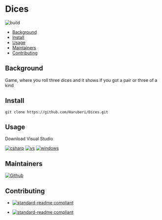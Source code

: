 # Dices

![build](https://img.shields.io/badge/build-passing-green)

- [Background](#background)
- [Install](#install)
- [Usage](#usage)
- [Maintainers](#maintainers)
- [Contributing](#contributing)

## Background

Game, where you roll three dices and it shows if you got a pair or three of a kind

## Install

```
git clone https://github.com/Haruberi/Dices.git
```

## Usage

Download Visual Studio

[![csharp](https://img.shields.io/badge/--239120?logo=csharp&logoColor=000)](https://docs.microsoft.com/en-us/dotnet/csharp/)
[![vs](https://img.shields.io/badge/--5C2D91?logo=visualstudio&logoColor=000)](https://visualstudio.microsoft.com/)
[![windows](https://img.shields.io/badge/--0078D6?logo=windows&logoColor=000)](https://www.microsoft.com/sv-se/windows)

## Maintainers

[![Github](https://badgen.net/badge/icon/Anna%20Hallberg?icon=github&label)](https://github.com/haruberi)

## Contributing

* [![standard-readme compliant](https://img.shields.io/badge/standard_readme-HERE-green.svg?style=flat-square)](https://github.com/RichardLitt/standard-readme)

* [![standard-readme compliant](https://img.shields.io/badge/readme_badges-HERE-green.svg?style=flat-square)](https://github.com/Naereen/badges/blob/master/README.md)


